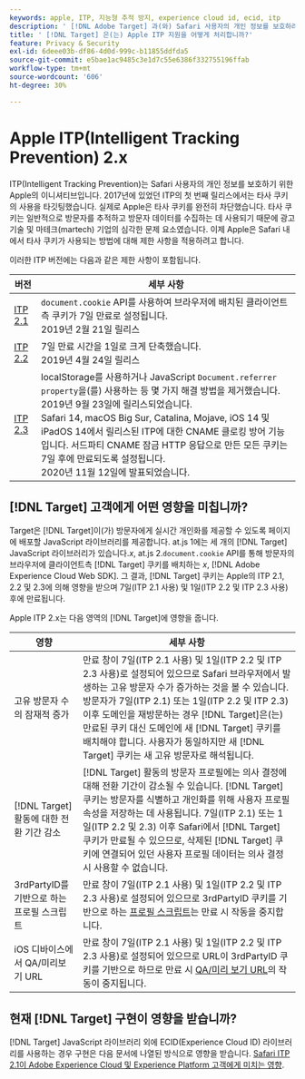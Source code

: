 ```yaml
---
keywords: apple, ITP, 지능형 추적 방지, experience cloud id, ecid, itp
description: ' [!DNL Adobe Target] 과(와) Safari 사용자의 개인 정보를 보호하려는 Apple ITP(Intelligent Tracking Prevention) 이니셔티브의 영향에 대해 알아봅니다.'
title: ' [!DNL Target] 은(는) Apple ITP 지원을 어떻게 처리합니까?'
feature: Privacy & Security
exl-id: 6deee03b-df86-4d0d-999c-b11855ddfda5
source-git-commit: e5bae1ac9485c3e1d7c55e6386f332755196ffab
workflow-type: tm+mt
source-wordcount: '606'
ht-degree: 30%

---
```


# Apple ITP(Intelligent Tracking Prevention) 2.x

ITP(Intelligent Tracking Prevention)는 Safari 사용자의 개인 정보를 보호하기 위한 Apple의 이니셔티브입니다. 2017년에 있었던 ITP의 첫 번째 릴리스에서는 타사 쿠키의 사용을 타깃팅했습니다. 실제로 Apple은 타사 쿠키를 완전히 차단했습니다. 타사 쿠키는 일반적으로 방문자를 추적하고 방문자 데이터를 수집하는 데 사용되기 때문에 광고 기술 및 마테크(martech) 기업의 심각한 문제 요소였습니다. 이제 Apple은 Safari 내에서 타사 쿠키가 사용되는 방법에 대해 제한 사항을 적용하려고 합니다.

이러한 ITP 버전에는 다음과 같은 제한 사항이 포함됩니다.

| 버전 | 세부 사항 |
| --- | --- |
| [ITP 2.1](https://webkit.org/blog/8613/intelligent-tracking-prevention-2-1/) | `document.cookie` API를 사용하여 브라우저에 배치된 클라이언트측 쿠키가 7일 만료로 설정됩니다.<br />2019년 2월 21일 릴리스 |
| [ITP 2.2](https://webkit.org/blog/8828/intelligent-tracking-prevention-2-2/) | 7일 만료 시간을 1일로 크게 단축했습니다.<br />2019년 4월 24일 릴리스 |
| [ITP 2.3](https://webkit.org/blog/9521/intelligent-tracking-prevention-2-3/) | localStorage를 사용하거나 JavaScript `Document.referrer property`을(를) 사용하는 등 몇 가지 해결 방법을 제거했습니다.<br />2019년 9월 23일에 릴리스되었습니다.<br />Safari 14, macOS Big Sur, Catalina, Mojave, iOS 14 및 iPadOS 14에서 릴리스된 ITP에 대한 CNAME 클로킹 방어 기능입니다. 서드파티 CNAME 잠금 HTTP 응답으로 만든 모든 쿠키는 7일 후에 만료되도록 설정됩니다.<br />2020년 11월 12일에 발표되었습니다. |

## [!DNL Target] 고객에게 어떤 영향을 미칩니까?

Target은 [!DNL Target]이(가) 방문자에게 실시간 개인화를 제공할 수 있도록 페이지에 배포할 JavaScript 라이브러리를 제공합니다. at.js 1에는 세 개의 [!DNL Target] JavaScript 라이브러리가 있습니다.*x*, at.js 2.`document.cookie` API를 통해 방문자의 브라우저에 클라이언트측 [!DNL Target] 쿠키를 배치하는 *x*, [!DNL Adobe Experience Cloud Web SDK]. 그 결과, [!DNL Target] 쿠키는 Apple의 ITP 2.1, 2.2 및 2.3에 의해 영향을 받으며 7일(ITP 2.1 사용) 및 1일(ITP 2.2 및 ITP 2.3 사용) 후에 만료됩니다.

Apple ITP 2.x는 다음 영역의 [!DNL Target]에 영향을 줍니다.

| 영향 | 세부 사항 |
| --- | --- |
| 고유 방문자 수의 잠재적 증가 | 만료 창이 7일(ITP 2.1 사용) 및 1일(ITP 2.2 및 ITP 2.3 사용)로 설정되어 있으므로 Safari 브라우저에서 발생하는 고유 방문자 수가 증가하는 것을 볼 수 있습니다. 방문자가 7일(ITP 2.1) 또는 1일(ITP 2.2 및 ITP 2.3) 이후 도메인을 재방문하는 경우 [!DNL Target]은(는) 만료된 쿠키 대신 도메인에 새 [!DNL Target] 쿠키를 배치해야 합니다. 사용자가 동일하지만 새 [!DNL Target] 쿠키는 새 고유 방문자로 해석됩니다. |
| [!DNL Target] 활동에 대한 전환 기간 감소 | [!DNL Target] 활동의 방문자 프로필에는 의사 결정에 대해 전환 기간이 감소될 수 있습니다. [!DNL Target] 쿠키는 방문자를 식별하고 개인화를 위해 사용자 프로필 속성을 저장하는 데 사용됩니다. 7일(ITP 2.1) 또는 1일(ITP 2.2 및 2.3) 이후 Safari에서 [!DNL Target] 쿠키가 만료될 수 있으므로, 삭제된 [!DNL Target] 쿠키에 연결되어 있던 사용자 프로필 데이터는 의사 결정 시 사용할 수 없습니다. |
| 3rdPartyID를 기반으로 하는 프로필 스크립트 | 만료 창이 7일(ITP 2.1 사용) 및 1일(ITP 2.2 및 ITP 2.3 사용)로 설정되어 있으므로 3rdPartyID 쿠키를 기반으로 하는 [프로필 스크립트](https://experienceleague.adobe.com/docs/target/using/audiences/visitor-profiles/profile-parameters.html)는 만료 시 작동을 중지합니다. |
| iOS 디바이스에서 QA/미리보기 URL | 만료 창이 7일(ITP 2.1 사용) 및 1일(ITP 2.2 및 ITP 2.3 사용)로 설정되어 있으므로 URL이 3rdPartyID 쿠키를 기반으로 하므로 만료 시 [QA/미리 보기 URL](https://experienceleague.adobe.com/docs/target/using/activities/activity-qa/activity-qa.html)의 작동이 중지됩니다. |

## 현재 [!DNL Target] 구현이 영향을 받습니까?

[!DNL Target] JavaScript 라이브러리 외에 ECID(Experience Cloud ID) 라이브러리를 사용하는 경우 구현은 다음 문서에 나열된 방식으로 영향을 받습니다. [Safari ITP 2.1이 Adobe Experience Cloud 및 Experience Platform 고객에게 미치는 영향](https://medium.com/adobetech/safari-itp-2-1-impact-on-adobe-experience-cloud-customers-9439cecb55ac).

